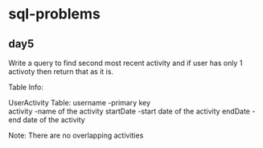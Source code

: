 # sql-problems
## day5


Write a query to find second most recent activity and if user has only 1 activoty then return that as it is.

Table Info:

UserActivity Table:
      username    -primary key      
      activity    -name of the activity
      startDate   -start date of the activity
      endDate     -end date of the activity

Note: There are no overlapping activities